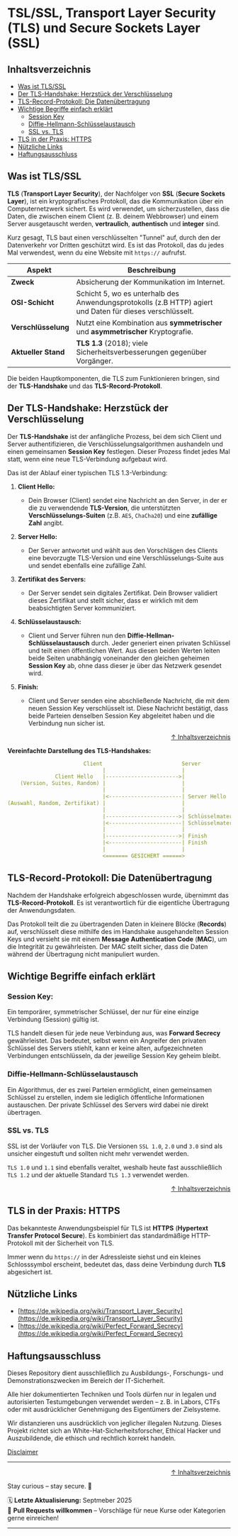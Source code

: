 # TSL/SSL, Transport Layer Security (TLS) und Secure Sockets Layer (SSL)

## Inhaltsverzeichnis
- [Was ist TLS/SSL](#was-ist-tlsssl)
- [Der TLS-Handshake: Herzstück der Verschlüsselung](#der-tls-handshake-herzstück-der-verschlüsselung)
- [TLS-Record-Protokoll: Die Datenübertragung](#tls-record-protokoll-die-datenübertragung)
- [Wichtige Begriffe einfach erklärt](#wichtige-begriffe-einfach-erklärt)
    - [Session Key](#session-key)
    - [Diffie-Hellmann-Schlüsselaustausch](#diffie-hellmann-schlüsselaustausch)
    - [SSL vs. TLS](#ssl-vs-tls)
- [TLS in der Praxis: HTTPS](#tls-in-der-praxis-https)
- [Nützliche Links](#nützliche-links)
- [Haftungsausschluss](#haftungsausschluss)


## Was ist TLS/SSL

**TLS** (**Transport Layer Security**), der Nachfolger von **SSL** (**Secure Sockets Layer**), ist ein kryptografisches Protokoll, das die Kommunikation über ein Computernetzwerk sichert. Es wird verwendet, um sicherzustellen, dass die Daten, die zwischen einem Client (z. B. deinem Webbrowser) und einem Server ausgetauscht werden, **vertraulich**, **authentisch** und **integer** sind.

Kurz gesagt, TLS baut einen verschlüsselten "Tunnel" auf, durch den der Datenverkehr vor Dritten geschützt wird. Es ist das Protokoll, das du jedes Mal verwendest, wenn du eine Website mit `https://` aufrufst.

| Aspekt | Beschreibung |
|--------|--------------|
| **Zweck** | Absicherung der Kommunikation im Internet. |
| **OSI-Schicht** | Schicht 5, wo es unterhalb des Anwendungsprotokolls (z.B HTTP) agiert und Daten für dieses verschlüsselt. |
| **Verschlüsselung** | Nutzt eine Kombination aus **symmetrischer** und **asymmetrischer** Kryptografie. |
| **Aktueller Stand** | **TLS 1.3** (2018); viele Sicherheitsverbesserungen gegenüber Vorgänger. |

Die beiden Hauptkomponenten, die TLS zum Funktionieren bringen, sind der **TLS-Handshake** und das **TLS-Record-Protokoll**.


## Der TLS-Handshake: Herzstück der Verschlüsselung

Der **TLS-Handshake** ist der anfängliche Prozess, bei dem sich Client und Server authentifizieren, die Verschlüsselungsalgorithmen aushandeln und einen gemeinsamen **Session Key** festlegen. Dieser Prozess findet jedes Mal statt, wenn eine neue TLS-Verbindung aufgebaut wird.

Das ist der Ablauf einer typischen TLS 1.3-Verbindung:

1. **Client Hello:** 
    - Dein Browser (Client) sendet eine Nachricht an den Server, in der er die zu verwendende **TLS-Version**, die unterstützten **Verschlüsselungs-Suiten** (z.B. `AES`, `ChaCha20`) und eine **zufällige Zahl** angibt. 

2. **Server Hello:** 
    - Der Server antwortet und wählt aus den Vorschlägen des Clients eine bevorzugte TLS-Version und eine Verschlüsselungs-Suite aus und sendet ebenfalls eine zufällige Zahl.

3. **Zertifikat des Servers:** 
    - Der Server sendet sein digitales Zertifikat. Dein Browser validiert dieses Zertifikat und stellt sicher, dass er wirklich mit dem beabsichtigten Server kommuniziert.

4. **Schlüsselaustausch:** 
    - Client und Server führen nun den **Diffie-Hellman-Schlüsselaustausch** durch. Jeder generiert einen privaten Schlüssel und teilt einen öffentlichen Wert. Aus diesen beiden Werten leiten beide Seiten unabhängig voneinander den gleichen geheimen **Session Key** ab, ohne dass dieser je über das Netzwerk gesendet wird.

5. **Finish:** 
    - Client und Server senden eine abschließende Nachricht, die mit dem neuen Session Key verschlüsselt ist. Diese Nachricht bestätigt, dass beide Parteien denselben Session Key abgeleitet haben und die Verbindung nun sicher ist.

<div align=right>

[↑ Inhaltsverzeichnis](#inhaltsverzeichnis)

</div>

**Vereinfachte Darstellung des TLS-Handshakes:**
```yaml
                        Client                         Server
                              |                        |
               Client Hello   |----------------------->|
    (Version, Suites, Random) |                        |
                              |                        |
                              |<-----------------------| Server Hello
(Auswahl, Random, Zertifikat) |                        |
                              |                        |
                              |----------------------->| Schlüsselmaterial
                              |<-----------------------| Schlüsselmaterial
                              |                        |
                              |----------------------->| Finish
                              |<-----------------------| Finish
                              |                        |
                              <======= GESICHERT ======>
```

## TLS-Record-Protokoll: Die Datenübertragung
Nachdem der Handshake erfolgreich abgeschlossen wurde, übernimmt das **TLS-Record-Protokoll**. Es ist verantwortlich für die eigentliche Übertragung der Anwendungsdaten.

Das Protokoll teilt die zu übertragenden Daten in kleinere Blöcke (**Records**) auf, verschlüsselt diese mithilfe des im Handshake ausgehandelten Session Keys und versieht sie mit einem **Message Authentication Code** (**MAC**), um die Integrität zu gewährleisten. Der MAC stellt sicher, dass die Daten während der Übertragung nicht manipuliert wurden.


## Wichtige Begriffe einfach erklärt

### Session Key: 
Ein temporärer, symmetrischer Schlüssel, der nur für eine einzige Verbindung (Session) gültig ist. 

TLS handelt diesen für jede neue Verbindung aus, was **Forward Secrecy** gewährleistet. 
Das bedeutet, selbst wenn ein Angreifer den privaten Schlüssel des Servers stiehlt, kann er keine alten, aufgezeichneten Verbindungen entschlüsseln, da der jeweilige Session Key geheim bleibt.

### Diffie-Hellmann-Schlüsselaustausch
Ein Algorithmus, der es zwei Parteien ermöglicht, einen gemeinsamen Schlüssel zu erstellen, indem sie lediglich öffentliche Informationen austauschen. Der private Schlüssel des Servers wird dabei nie direkt übertragen.

### SSL vs. TLS
SSL ist der Vorläufer von TLS. Die Versionen `SSL 1.0`, `2.0` und `3.0` sind als unsicher eingestuft und sollten nicht mehr verwendet werden.

`TLS 1.0` und `1.1` sind ebenfalls veraltet, weshalb heute fast ausschließlich `TLS 1.2` und der aktuelle Standard `TLS 1.3` verwendet werden.

<div align=right>

[↑ Inhaltsverzeichnis](#inhaltsverzeichnis)

</div>

## TLS in der Praxis: HTTPS
Das bekannteste Anwendungsbeispiel für TLS ist **HTTPS** (**Hypertext Transfer Protocol Secure**). Es kombiniert das standardmäßige HTTP-Protokoll mit der Sicherheit von TLS. 

Immer wenn du `https://` in der Adressleiste siehst und ein kleines Schlosssymbol erscheint, bedeutet das, dass deine Verbindung durch **TLS** abgesichert ist.

## Nützliche Links
- [https://de.wikipedia.org/wiki/Transport_Layer_Security](https://de.wikipedia.org/wiki/Transport_Layer_Security)
- [https://de.wikipedia.org/wiki/Perfect_Forward_Secrecy](https://de.wikipedia.org/wiki/Perfect_Forward_Secrecy)

## Haftungsausschluss

Dieses Repository dient ausschließlich zu Ausbildungs-, Forschungs- und Demonstrationszwecken im Bereich der IT-Sicherheit.

Alle hier dokumentierten Techniken und Tools dürfen nur in legalen und autorisierten Testumgebungen verwendet werden – z. B. in Labors, CTFs oder mit ausdrücklicher Genehmigung des Eigentümers der Zielsysteme.

Wir distanzieren uns ausdrücklich von jeglicher illegalen Nutzung.
Dieses Projekt richtet sich an White-Hat-Sicherheitsforscher, Ethical Hacker und Auszubildende, die ethisch und rechtlich korrekt handeln.

[Disclaimer](/00-disclaimer/disclaimer.md)

--- 

<div align=right>

[↑ Inhaltsverzeichnis](#inhaltsverzeichnis)

</div>

Stay curious – stay secure. 🔐

🗓️ **Letzte Aktualisierung:** Septmeber 2025  
🤝 **Pull Requests willkommen** – Vorschläge für neue Kurse oder Kategorien gerne einreichen!

---